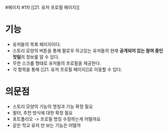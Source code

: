 #페이지 #1차 
[[21. 유저 프로필 페이지]]

# 기능
- 유저들의 목록 페이지이다.
- 스토리 모양의 버튼을 통해 팔로우 하고있는 유저들의 현재 **공개되어 있는 참여 중인 밋팀**의 정보를 알 수 있다.
- 무한 스크롤 형태로 유저들의 프로필을 제공한다.
- 각 항목을 통해 [[21. 유저 프로필 페이지]]로 이동할 수 있다.

# 의문점
- 스토리 모양의 기능의 명칭과 기능 확정 필요
- 필터, 추천 방식에 대한 확정 필요
- 포트폴리오 -> 프로필 명칭 수정하는게 어떨까요
- 같은 학교 유저 만 보는 기능은 어떨까